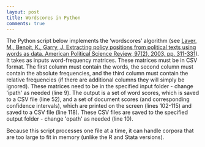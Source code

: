 ```yaml
---
layout: post
title: Wordscores in Python
comments: true
---
```


The Python script below implements the ‘wordscores’ algorithm (see [Laver, M., Benoit, K., Garry, J. Extracting policy positions from political texts using words as data. American Political Science Review, 97(2), 2003, pp. 311-331](http://journals.cambridge.org/action/displayAbstract?fromPage=online&aid=152187)). It takes as inputs word-frequency matrices. These matrices must be in CSV format. The first column must contain the words, the second column must contain the absolute frequencies, and the third column must contain the relative frequencies (if there are additional columns they will simply be ignored). These matrices need to be in the specified input folder - change 'ipath' as needed (line 9). The output is a set of word scores, which is saved to a CSV file (line 52), and a set of document scores (and corresponding confidence intervals), which are printed on the screen (lines 102-115) and saved to a CSV file (line 118). These CSV files are saved to the specified output folder - change 'opath' as needed (line 10).

Because this script processes one file at a time, it can handle corpora that are too large to fit in memory (unlike the R and Stata versions).

<script src="https://gist.github.com/thiagomarzagao/68ee390967893c9b6de9.js"></script>